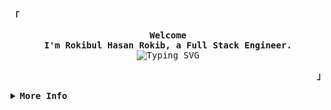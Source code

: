 <div align="justify">
  <p align="left">
    <strong>
      <samp>「</samp>
    </strong>
  </p>
  <p align="center">
    <samp>
      <b>
        Welcome
        <br />
        I'm Rokibul Hasan Rokib, a Full Stack Engineer.
      </b>
      <br />
      <img
        src="https://readme-typing-svg.demolab.com?font=Iosevka&size=16&pause=1000&color=9D7CD8&center=true&vCenter=true&width=435&lines=I+code+efficient+and+elegant+programs"
        alt="Typing SVG"
      />
    </samp>
  </p>
  <p align="right">
    <strong>
      <samp>」</samp>
    </strong>
  </p>
  <details>
    <summary>
      <samp>
        <b>More Info</b>
      </samp>
    </summary>
    <br />
    <h2></h2>
    <p align="center">
      <samp>
        [ <a href="">about me</a> .
        <a href="">projects</a> .
        <a href="mailto:rokibulhasan.ph@gmail.com">contact</a> ]
      </samp>
    </p>
    <h2></h2>
    <br />
    <div align="center">
      <table>
        <tr>
          <td>
            <a href="#--------">
              <img
                align="center"
                alt="GitHub Stats"
                src="https://github-readme-stats.vercel.app/api?username=rokib97&count_private=true&show_icons=true&include_all_commits=true&hide_border=true&theme=tokyonight"
              />
            </a>
          </td>
          <td>
            <a href="#--------">
              <img
                align="center"
                alt="Top Language"
                src="https://github-readme-stats.vercel.app/api/top-langs/?username=rokib97&hide_progress=true&layout=compact&hide_border=true&langs_count=10&theme=tokyonight"
              />
            </a>
          </td>
        </tr>
      </table>
    </div>
  </details>
</div>


